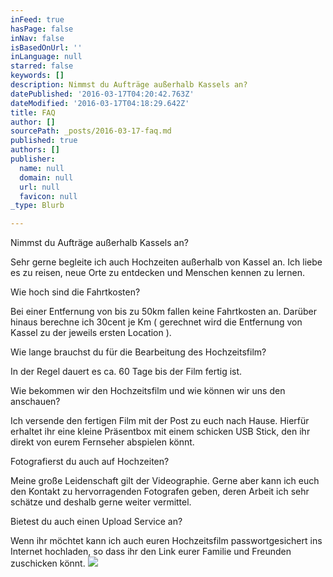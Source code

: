 ```yaml
---
inFeed: true
hasPage: false
inNav: false
isBasedOnUrl: ''
inLanguage: null
starred: false
keywords: []
description: Nimmst du Aufträge außerhalb Kassels an?
datePublished: '2016-03-17T04:20:42.763Z'
dateModified: '2016-03-17T04:18:29.642Z'
title: FAQ
author: []
sourcePath: _posts/2016-03-17-faq.md
published: true
authors: []
publisher:
  name: null
  domain: null
  url: null
  favicon: null
_type: Blurb

---
```

Nimmst du Aufträge außerhalb Kassels an?

Sehr gerne begleite ich auch Hochzeiten außerhalb von Kassel an. Ich liebe es zu reisen, neue Orte zu entdecken und Menschen kennen zu lernen.

Wie hoch sind die Fahrtkosten?

Bei einer Entfernung von bis zu 50km fallen keine Fahrtkosten an. Darüber hinaus berechne ich 30cent je Km ( gerechnet wird die Entfernung von Kassel zu der jeweils ersten Location ).

Wie lange brauchst du für die Bearbeitung des Hochzeitsfilm?

In der Regel dauert es ca. 60 Tage bis der Film fertig ist. 

Wie bekommen wir den Hochzeitsfilm und wie können wir uns den anschauen?

Ich versende den fertigen Film mit der Post  zu euch nach Hause. Hierfür erhaltet ihr eine kleine Präsentbox mit einem schicken USB Stick, den ihr direkt von eurem Fernseher abspielen könnt.

Fotografierst du auch auf Hochzeiten?

Meine große Leidenschaft gilt der Videographie. Gerne aber kann ich euch den Kontakt zu hervorragenden Fotografen geben, deren Arbeit ich sehr schätze und deshalb gerne weiter vermittel.

Bietest du auch einen Upload Service an?

Wenn ihr  möchtet kann ich auch euren Hochzeitsfilm passwortgesichert ins Internet hochladen, so dass ihr den Link eurer Familie und Freunden zuschicken könnt. ![](https://s3-us-west-2.amazonaws.com/the-grid-img/p/f95a0689eb825c99987bbc3a96b0bf84124ddfdb.jpg)